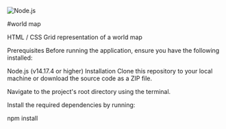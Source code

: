 ![Node.js](https://img.shields.io/badge/Node.js-v14.17.4-green)

#world map

HTML / CSS Grid representation of a world map

Prerequisites
Before running the application, ensure you have the following installed:

Node.js (v14.17.4 or higher)
Installation
Clone this repository to your local machine or download the source code as a ZIP file.

Navigate to the project's root directory using the terminal.

Install the required dependencies by running:

npm install
